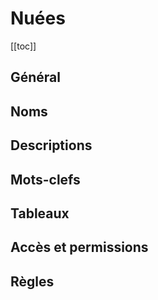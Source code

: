 # Nuées

[[toc]]

## Général

## Noms

## Descriptions

## Mots-clefs

## Tableaux

## Accès et permissions

## Règles

